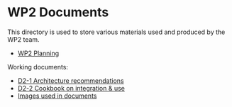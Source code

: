 # WP2 Documents

This directory is used to store various materials used and produced by the WP2 team.
  * [WP2 Planning](wp2-planning.md)

Working documents:

  * [D2-1 Architecture recommendations](https://docs.google.com/document/d/1V154mfO4pkOXuNOljZeN2V80DoxmtZnTvA-Q3UO2Y6o/edit#)
  * [D2-2 Cookbook on integration & use](https://docs.google.com/document/d/1lrE_yS7X5XhKTALaAK6uun17dWH6wO5x6iNz689tnpM/edit) 
  * [Images used in documents](https://docs.google.com/presentation/d/1xKMP_4I1v0JsSmlbNp-XXGfCms4An2cU8KEwzGDX0rs/edit#slide=id.p)
  
